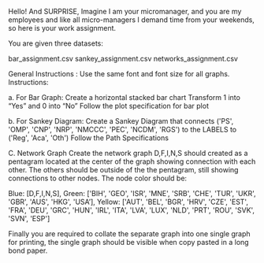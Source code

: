 Hello! And SURPRISE, Imagine I am your micromanager, and you are my employees and like all micro-managers I demand time from your weekends, so here is your work assignment.

You are given three datasets:

bar_assignment.csv sankey_assignment.csv networks_assignment.csv

General Instructions : Use the same font and font size for all graphs. Instructions:

a. For Bar Graph:
Create a horizontal stacked bar chart Transform 1 into “Yes” and 0 into “No” Follow the plot specification for bar plot

b. For Sankey Diagram:
Create a Sankey Diagram that connects ('PS', 'OMP', 'CNP', 'NRP', 'NMCCC', 'PEC', 'NCDM', 'RGS') to the LABELS to ('Reg', 'Aca', 'Oth') Follow the Path Specifications

C. Network Graph
Create the network graph D,F,I,N,S should created as a pentagram located at the center of the graph showing connection with each other. The others should be outside of the the pentagram, still showing connections to other nodes. The node color should be:

Blue: [D,F,I,N,S], Green: ['BIH', 'GEO', 'ISR', 'MNE', 'SRB', 'CHE', 'TUR', 'UKR', 'GBR', 'AUS', 'HKG', 'USA’], Yellow: ['AUT', 'BEL', 'BGR', 'HRV', 'CZE', 'EST', 'FRA', 'DEU', 'GRC', 'HUN', 'IRL', 'ITA', 'LVA', 'LUX', 'NLD', 'PRT', 'ROU', 'SVK', 'SVN', 'ESP']

Finally you are required to collate the separate graph into one single graph for printing, the single graph should be visible when copy pasted in a long bond paper.

